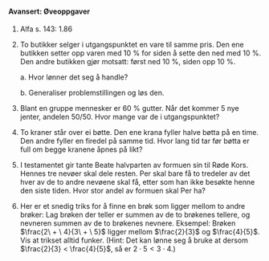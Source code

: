 #### Avansert:  Øveoppgaver

1. Alfa s. 143: 1.86

2. To butikker selger i utgangspunktet en vare til samme pris. Den ene
   butikken setter opp varen med 10 % for siden å sette den ned med 10
   %. Den andre butikken gjør motsatt: først ned 10 %, siden opp 10 %.

   a. Hvor lønner det seg å handle?

   b. Generaliser problemstillingen og løs den.

3. Blant en gruppe mennesker er 60 % gutter. Når det kommer 5 nye
   jenter, andelen 50/50. Hvor mange var de i utgangspunktet?

4. To kraner står over ei bøtte. Den ene krana fyller halve bøtta på en
   time. Den andre fyller en firedel på samme tid. Hvor lang tid tar
   før bøtta er full om begge kranene åpnes på likt?

5. I testamentet gir tante Beate halvparten av formuen sin til Røde
   Kors. Hennes tre nevøer skal dele resten. Per skal bare få to
   tredeler av det hver av de to andre nevøene skal få, etter som han
   ikke besøkte henne den siste tiden. Hvor stor andel av formuen skal
   Per ha?

6. Her er et snedig triks for å finne en brøk som ligger mellom to
   andre brøker: Lag brøken der teller er summen av de to brøkenes
   tellere, og nevneren summen av de to brøkenes nevnere. Eksempel:
   Brøken $\frac{2\  + \ 4}{3\  + \ 5}$ ligger mellom $\frac{2}{3}$ og
   $\frac{4}{5}$. Vis at trikset alltid funker. (Hint: Det kan lønne
   seg å bruke at dersom $\frac{2}{3} < \frac{4}{5}$, så er
   $2 \cdot 5 < 3 \cdot 4$.)

